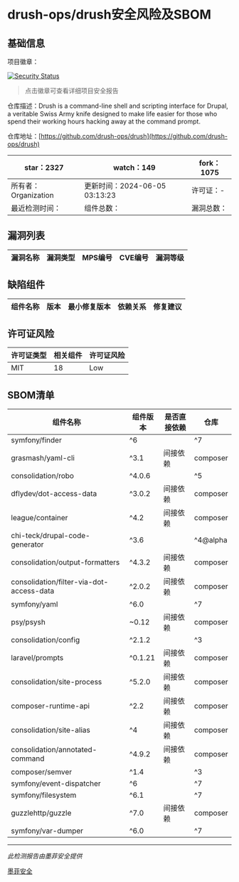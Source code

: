 # drush-ops/drush安全风险及SBOM

## 基础信息

项目徽章：

[![Security Status](https://www.murphysec.com/platform3/v31/badge/1798427400165761024.svg)](https://www.murphysec.com/console/report/1692604252365283328/1798427400165761024)

> 点击徽章可查看详细项目安全报告

仓库描述：Drush is a command-line shell and scripting interface for Drupal, a veritable Swiss Army knife designed to make life easier for those who spend their working hours hacking away at the command prompt.

仓库地址：[https://github.com/drush-ops/drush](https://github.com/drush-ops/drush)

| star：2327 | watch：149 | fork：1075 |
| ----------- | -------------- | ------------ |
| 所有者：Organization | 更新时间：2024-06-05 03:13:23 | 许可证：- |
| 最近检测时间： | 组件总数： | 漏洞总数： |




## 漏洞列表

| 漏洞名称 | 漏洞类型 | MPS编号 | CVE编号 | 漏洞等级 |
| ------- | ------ | ------- | ------ | ----- |





## 缺陷组件

| 组件名称 | 版本 | 最小修复版本 | 依赖关系 | 修复建议 |
| -------- | ---- | ------------ | -------- | -------- |





## 许可证风险

| 许可证类型 | 相关组件 | 许可证风险 |
| ---------- | -------- | ---------- |
|MIT|18|Low|




## SBOM清单

| 组件名称 | 组件版本 | 是否直接依赖 | 仓库 |
| -------- | -------- | ------------ | ---- |
|symfony/finder|^6 || ^7|间接依赖|composer|
|grasmash/yaml-cli|^3.1|间接依赖|composer|
|consolidation/robo|^4.0.6 || ^5|间接依赖|composer|
|dflydev/dot-access-data|^3.0.2|间接依赖|composer|
|league/container|^4.2|间接依赖|composer|
|chi-teck/drupal-code-generator|^3.6 || ^4@alpha|间接依赖|composer|
|consolidation/output-formatters|^4.3.2|间接依赖|composer|
|consolidation/filter-via-dot-access-data|^2.0.2|间接依赖|composer|
|symfony/yaml|^6.0 || ^7|间接依赖|composer|
|psy/psysh|~0.12|间接依赖|composer|
|consolidation/config|^2.1.2 || ^3|间接依赖|composer|
|laravel/prompts|^0.1.21|间接依赖|composer|
|consolidation/site-process|^5.2.0|间接依赖|composer|
|composer-runtime-api|^2.2|间接依赖|composer|
|consolidation/site-alias|^4|间接依赖|composer|
|consolidation/annotated-command|^4.9.2|间接依赖|composer|
|composer/semver|^1.4 || ^3|间接依赖|composer|
|symfony/event-dispatcher|^6 || ^7|间接依赖|composer|
|symfony/filesystem|^6.1 || ^7|间接依赖|composer|
|guzzlehttp/guzzle|^7.0|间接依赖|composer|
|symfony/var-dumper|^6.0 || ^7|间接依赖|composer|


------

*此检测报告由墨菲安全提供*

[墨菲安全](www.murphysec.com)